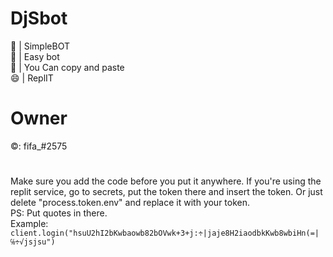 # DjSbot
🥳 | SimpleBOT <br>🔔 | Easy bot <br>💝 | You Can copy and paste <br> 😄 | ReplIT

# Owner 
©: fifa_#2575 

# 


Make sure you add the code before you put it anywhere. If you're using the replit service, go to secrets, put the token there and insert the token. Or just delete "process.token.env" and replace it with your token.  <br> PS: Put quotes in there. 
<br> Example: <br> `client.login("hsuU2hI2bKwbaowb82bOVwk+3+j:÷|jaje8H2iaodbkKwb8wbiHn(=|℅÷√jsjsu")`
